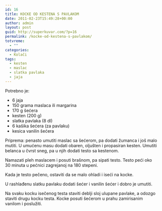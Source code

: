 ```yaml
---
id: 16
title: KOCKE OD KESTENA S PAVLAKOM
date: 2011-02-23T15:49:28+00:00
author: admin
layout: post
guid: http://superkuvar.com/?p=16
permalink: /kocke-od-kestena-s-pavlakom/
totvreme:
  - ""
categories:
  - Kolači
tags:
  - kesten
  - maslac
  - slatka pavlaka
  - jaja
---
```

Potrebno je:

  * 6 jaja
  * 150 grama maslaca ili margarina
  * 170 g šećera
  * kesten (200 g)
  * slatka pavlaka (8 dl)
  * 6 kašika šećera (za pavlaku)
  * kesica vanilin šećera

Priprema: penasto umutiti maslac sa šećerom, pa dodati žumanca i još malo mutiti. U umućenu masu dodati obaren, oljušten i propasiran kesten. Umutiti belanca u čvrst sneg, pa u njih dodati testo sa kestenom.

Namazati pleh maslacem i posuti brašnom, pa sipati testo. Testo peći oko 30 minuta u pećnici zagrejanoj na 180 stepeni.

Kada je testo pečeno, ostaviti da se malo ohladi i iseći na kocke.

U rashlađenu slatku pavlaku dodati šećer i vanilin šećer i dobro je umutiti.

Na svaku kocku isečenog testa staviti deblji sloj ulupane pavlake, a odozgo staviti drugu kocku testa. Kocke posuti šećerom u prahu zamirisanim vanilom i poslužiti.

&nbsp;